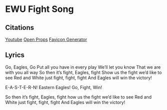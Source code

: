 # EWU Fight Song


## Citations
[Youtube](https://www.youtube.com/watch?v=UOxLQ7g-iL8)
[Open Props](https://open-props.style/)
[Favicon Generator](https://favicon.io/favicon-converter/)

## Lyrics 

Go, Eagles, Go
Put all you have in every play
We’ll let you know
That we are with you all way
So then it’s fight, Eagles, fight
Show us the fight we’d like to see
Red and White just fight, fight, fight
And Eagles will win the victory!

E-A-S-T-E-R-N!
Eastern Eagles! 
Go, Fight, Win!

So then it’s fight, Eagles, fight
how us the fight we’d like to see
Red and White just fight, fight, fight
And Eagles will win the victory!
